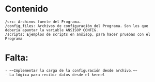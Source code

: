 **Contenido**
=============
	/src: Archivos fuente del Programa.
	/config_files: Archivos de configuración del Programa. Son los que debería apuntar la variable ANSISOP_CONFIG.
	/scripts: Ejemplos de scripts en ansisop, para hacer pruebas con el Programa

**Falta**:
==========
	- ~~Implementar la carga de la configuración desde archivo.~~
	- La lógica para recibir datos desde el kernel